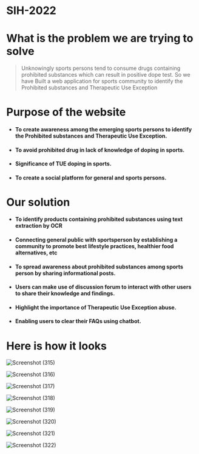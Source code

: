 # SIH-2022

# What is the problem we are trying to solve

> Unknowingly sports persons tend to consume drugs containing prohibited substances which can result in positive dope test. 
> So we have Built a web application for sports community to identify the Prohibited substances and Therapeutic Use Exception

# Purpose of the website

- #### To **create awareness** among the emerging sports persons to identify the Prohibited substances and Therapeutic Use Exception.
- #### To avoid **prohibited drug in lack of knowledge** of doping in sports.
- #### **Significance of TUE** doping in sports.
- #### To create a **social platform** for general and sports persons.

# Our solution

- #### To **identify products containing prohibited substances** using text extraction by OCR
- #### Connecting general public with sportsperson by **establishing a community** to promote best lifestyle practices, healthier food alternatives, etc
- #### To **spread awareness** about prohibited substances among sports person by sharing informational posts.
- #### Users can make use of **discussion forum** to interact with other users to share their knowledge and findings.
- #### Highlight the importance of **Therapeutic Use Exception abuse**.
- #### Enabling users to clear their FAQs using **chatbot**.

# Here is how it looks 


![Screenshot (315)](https://user-images.githubusercontent.com/54995529/160251571-f76e56ae-dc79-47a3-a2ab-b414a5cf8836.png)

![Screenshot (316)](https://user-images.githubusercontent.com/54995529/160251580-f82ff5bd-96bc-40ec-8819-1a7234c1d1a2.png)

![Screenshot (317)](https://user-images.githubusercontent.com/54995529/160251586-d549a08c-5bb1-42ad-a519-41402902ae05.png)

![Screenshot (318)](https://user-images.githubusercontent.com/54995529/160251597-867abbd3-4ed4-4d20-9a22-7661262a79d7.png)

![Screenshot (319)](https://user-images.githubusercontent.com/54995529/160251605-890e89cd-8568-4359-a3fe-13ad03672ff9.png)

![Screenshot (320)](https://user-images.githubusercontent.com/54995529/160251609-d9577ee3-58d5-48d9-8635-65ff62b02d3a.png)

![Screenshot (321)](https://user-images.githubusercontent.com/54995529/160251613-45b9c8d1-d5e8-4e41-bf1e-766e175d5ee4.png)

![Screenshot (322)](https://user-images.githubusercontent.com/54995529/160251619-57a82026-4357-4312-8fe2-b72af0e91ed9.png)
